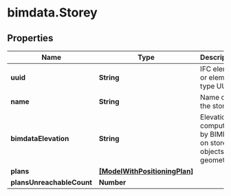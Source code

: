 # bimdata.Storey

## Properties

Name | Type | Description | Notes
------------ | ------------- | ------------- | -------------
**uuid** | **String** | IFC element or element type UUID | [readonly] 
**name** | **String** | Name of the storey | [readonly] 
**bimdataElevation** | **String** | Elevation computed by BIMData on storey&#39;s objects geometries. | [readonly] 
**plans** | [**[ModelWithPositioningPlan]**](ModelWithPositioningPlan.md) |  | [readonly] 
**plansUnreachableCount** | **Number** |  | [readonly] 


